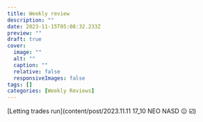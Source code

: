 ```yaml
---
title: Weekly review
description: ""
date: 2023-11-15T05:08:32.233Z
preview: ""
draft: true
cover:
  image: ""
  alt: ""
  caption: ""
  relative: false
  responsiveImages: false
tags: []
categories: [Weekly Reviews]
---
```



[Letting trades run](content/post/2023.11.11 17_10 NEO NASD 😐 ☑️)